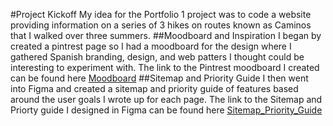 #Project Kickoff
My idea for the Portfolio 1 project was to code a website providing information on a series of 3 hikes on routes known as Caminos that I walked over three summers. 
##Moodboard and Inspiration
I began by created a pintrest page so I had a moodboard for the design where I gathered Spanish branding, design, and web patters I thought could be interesting to experiment with.
The link to the Pintrest moodboard I created can be found here [Moodboard](https://pin.it/nPuxeAm)
##Sitemap and Priority Guide
I then went into Figma and created a sitemap and priority guide of features based around the user goals I wrote up for each page. 
The link to the Sitemap and Priorty guide I designed in Figma can be found here [Sitemap_Priority_Guide](https://www.figma.com/file/reC3Fy6xJeDvUtkPXHmQZE/Main-File?node-id=0%3A1)
